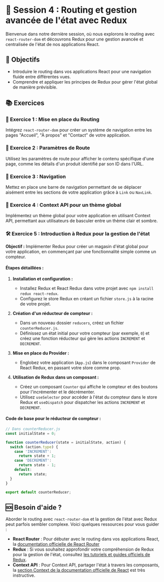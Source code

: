 # 🚦 Session 4 : Routing et gestion avancée de l'état avec Redux

Bienvenue dans notre dernière session, où nous explorons le routing avec `react-router-dom` et découvrons Redux pour une gestion avancée et centralisée de l'état de nos applications React.

## 🎯 Objectifs

- Introduire le routing dans vos applications React pour une navigation fluide entre différentes vues.
- Comprendre et appliquer les principes de Redux pour gérer l'état global de manière prévisible.

## 📚 Exercices

### 🧭 Exercice 1 : Mise en place du Routing

Intégrez `react-router-dom` pour créer un système de navigation entre les pages "Accueil", "À propos" et "Contact" de votre application.

### 📖 Exercice 2 : Paramètres de Route

Utilisez les paramètres de route pour afficher le contenu spécifique d'une page, comme les détails d'un produit identifié par son ID dans l'URL.

### 🔗 Exercice 3 : Navigation

Mettez en place une barre de navigation permettant de se déplacer aisément entre les sections de votre application grâce à `Link` ou `NavLink`.

### 🔄 Exercice 4 : Context API pour un thème global

Implémentez un thème global pour votre application en utilisant Context API, permettant aux utilisateurs de basculer entre un thème clair et sombre.

### 🛠 Exercice 5 : Introduction à Redux pour la gestion de l'état

**Objectif :** Implémenter Redux pour créer un magasin d'état global pour votre application, en commençant par une fonctionnalité simple comme un compteur.

#### Étapes détaillées :

1. **Installation et configuration :**
   - Installez Redux et React Redux dans votre projet avec `npm install redux react-redux`.
   - Configurez le store Redux en créant un fichier `store.js` à la racine de votre projet.

2. **Création d'un réducteur de compteur :**
   - Dans un nouveau dossier `reducers`, créez un fichier `counterReducer.js`.
   - Définissez un état initial pour votre compteur (par exemple, `0`) et créez une fonction réducteur qui gère les actions `INCREMENT` et `DECREMENT`.

3. **Mise en place du Provider :**
   - Englobez votre application (`App.js`) dans le composant `Provider` de React Redux, en passant votre store comme prop.

4. **Utilisation de Redux dans un composant :**
   - Créez un composant `Counter` qui affiche le compteur et des boutons pour l'incrémenter et le décrémenter.
   - Utilisez `useSelector` pour accéder à l'état du compteur dans le store Redux et `useDispatch` pour dispatcher les actions `INCREMENT` et `DECREMENT`.

#### Code de base pour le réducteur de compteur :

```javascript
// Dans counterReducer.js
const initialState = 0;

function counterReducer(state = initialState, action) {
  switch (action.type) {
    case 'INCREMENT':
      return state + 1;
    case 'DECREMENT':
      return state - 1;
    default:
      return state;
  }
}

export default counterReducer;
```
## 🆘 Besoin d'aide ?

Aborder le routing avec `react-router-dom` et la gestion de l'état avec Redux peut parfois sembler complexe. Voici quelques ressources pour vous guider :

- **React Router** : Pour débuter avec le routing dans vos applications React, la [documentation officielle de React Router](https://reactrouter.com/web/guides/quick-start) 
- **Redux** : Si vous souhaitez approfondir votre compréhension de Redux pour la gestion de l'état, consultez [les tutoriels et guides officiels de Redux](https://redux.js.org/introduction/getting-started).
- **Context API** : Pour Context API, partager l'état à travers les composants, la [section Context de la documentation officielle de React](https://fr.reactjs.org/docs/context.html) est très instructive.
